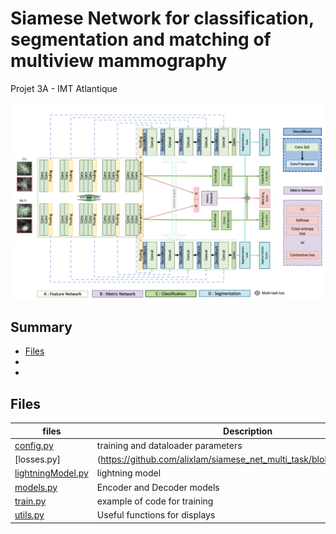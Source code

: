 # Siamese Network for classification, segmentation and matching of multiview mammography 

Projet 3A - IMT Atlantique 

![img](https://github.com/alixlam/siamese_net_multi_task/blob/main/images/Screenshot%202021-03-25%20at%2016.33.56.png)

<!-- toc -->
## Summary 

* [Files](#sub-heading)
*
*

## Files 

|files|Description|
|-----|---|
|[config.py](https://github.com/alixlam/siamese_net_multi_task/blob/main/config.py)|training and dataloader parameters|
|[losses.py]|(https://github.com/alixlam/siamese_net_multi_task/blob/main/losses.py)|Different losses tested for different tasks|
|[lightningModel.py](https://github.com/alixlam/siamese_net_multi_task/blob/main/lightningModel.py)|lightning model|
|[models.py](https://github.com/alixlam/siamese_net_multi_task/blob/main/models.py)|Encoder and Decoder models|
|[train.py](https://github.com/alixlam/siamese_net_multi_task/blob/main/train.py)|example of code for training|
|[utils.py](https://github.com/alixlam/siamese_net_multi_task/blob/main/utils.py)|Useful functions for displays|


